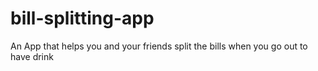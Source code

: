 # bill-splitting-app
An App that helps you and your friends split the bills when you go out to have drink
